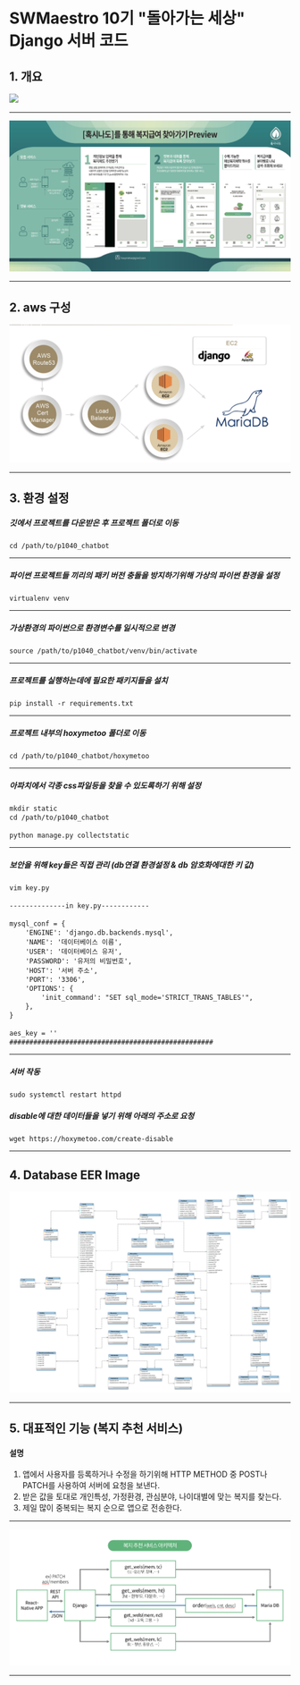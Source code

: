 # SWMaestro 10기 "돌아가는 세상" Django 서버 코드

## 1. 개요

<img src="./images/SW_ad_font.jpeg"></img>
* * *
<img src="./images/SW_ad_back.jpeg"></img>

* * *

## 2. aws 구성

<img src="./images/aws.png"></img>

* * *

## 3. 환경 설정


##### 깃에서 프로젝트를 다운받은 후 프로젝트 폴더로 이동
```
cd /path/to/p1040_chatbot
```

* * *

##### 파이썬 프로젝트들 끼리의 패키 버전 충돌을 방지하기위해 가상의 파이썬 환경을 설정
```
virtualenv venv
```

* * *


##### 가상환경의 파이썬으로 환경변수를 일시적으로 변경
```
source /path/to/p1040_chatbot/venv/bin/activate
```

* * *

##### 프로젝트를 실행하는데에 필요한 패키지들을 설치
```
pip install -r requirements.txt
```

* * *

##### 프로젝트 내부의 hoxymetoo 폴더로 이동
```
cd /path/to/p1040_chatbot/hoxymetoo
```

* * *

##### 아파치에서 각종 css파일등을 찾을 수 있도록하기 위해 설정
```
mkdir static
cd /path/to/p1040_chatbot

python manage.py collectstatic
```

* * *

##### 보안을 위해 key들은 직접 관리 (db연결 환경설정 & db 암호화에대한 키 값) 
```
vim key.py

--------------in key.py------------

mysql_conf = {
    'ENGINE': 'django.db.backends.mysql',
    'NAME': '데이터베이스 이름',
    'USER': '데이터베이스 유저',
    'PASSWORD': '유저의 비밀번호',
    'HOST': '서버 주소',
    'PORT': '3306',
    'OPTIONS': {
        'init_command': "SET sql_mode='STRICT_TRANS_TABLES'",
    },
}

aes_key = ''
###################################################
```

* * *

##### 서버 작동
```
sudo systemctl restart httpd
```

##### disable에 대한 데이터들을 넣기 위해 아래의 주소로 요청

```
wget https://hoxymetoo.com/create-disable
```

* * *

## 4. Database EER Image

<img src="./images/EER.svg"></img>

* * *

## 5. 대표적인 기능 (복지 추천 서비스)

#### 설명
1. 앱에서 사용자를 등록하거나 수정을 하기위해 HTTP METHOD 중 POST나 PATCH를 사용하여 서버에 요청을 보낸다. 
2. 받은 값을 토대로 개인특성, 가정환경, 관심분야, 나이대별에 맞는 복지를 찾는다.
3. 제일 많이 중복되는 복지 순으로 앱으로 전송한다.
* * *

<img src="./images/recom_wel.png"></img>

* * *